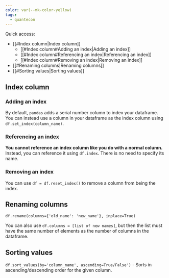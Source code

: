 ```yaml
---
color: var(--mk-color-yellow)
tags:
  - quantecon
---
```

Quick access:
- [[#Index column|Index column]]
	- [[#Index column#Adding an index|Adding an index]]
	- [[#Index column#Referencing an index|Referencing an index]]
	- [[#Index column#Removing an index|Removing an index]]
- [[#Renaming columns|Renaming columns]]
- [[#Sorting values|Sorting values]]

## Index column
### Adding an index
By default, `pandas` adds a serial number column to index your dataframe. You can instead use a column in your dataframe as the index column using `df.set_index(column_name)`.

### Referencing an index
**You cannot reference an index column like you do with a normal column.** Instead, you can reference it using `df.index`. There is no need to specify its name.

### Removing an index
You can use `df = df.reset_index()` to remove a column from being the index.

## Renaming columns
`df.rename(columns={'old_name': 'new_name'}, inplace=True)`

You can also use `df.columns = [list of new names]`, but then the list must have the same number of elements as the number of columns in the dataframe.

## Sorting values
`df.sort_values(by='column_name', ascending=True/False')` - Sorts in ascending/descending order for the given column.